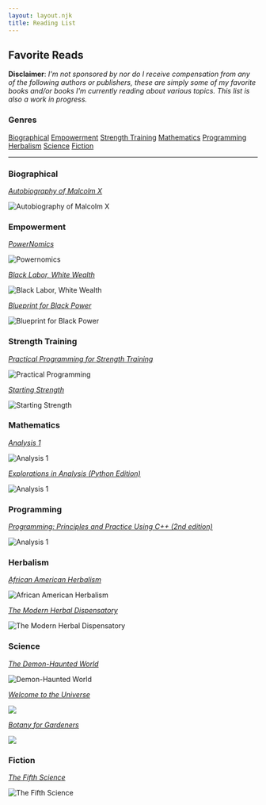 ```yaml
---
layout: layout.njk
title: Reading List
---
```

<div class="animate">

## Favorite Reads

<span class="accent-word">**Disclaimer**</span>: *I'm not sponsored by nor do I receive compensation from any of the following authors or publishers, these are simply some of my favorite books and/or books I'm currently reading about various topics. This list is also a work in progress.*


### <span id="genres">Genres</span>
<nav class="navbar">
    <span><a href="#biographical">Biographical</a></span>
    <span><a href="#empowerment">Empowerment</a></span>
    <span><a href="#strength-training">Strength Training</a></span>
    <span><a href="#math">Mathematics</a></span>
    <span><a href="#programming">Programming</a></span>
    <span><a href="#herbalism">Herbalism</a></span>
    <span><a href="#science">Science</a></span>
    <span><a href="#fiction">Fiction</a></span>
</nav>

---

### <span id="biographical">Biographical</span>
<div class="book-row">
  <div class="book">
    <p><em><a class="accent-word" href="https://www.amazon.com/Autobiography-Malcolm-Told-Alex-Haley/dp/0345350685">Autobiography of Malcolm X</a></em></p>
    <img src="/assets/images/x.jpg" alt="Autobiography of Malcolm X"/>
  </div>
</div>

### <span id="empowerment">Empowerment</span>

<div class="book-row">
  <div class="book">
    <p><em><a class="accent-word" href="https://powernomics.com/product/powernomics/">PowerNomics</a></em></p>
    <img src="/assets/images/powernomics.jpg" alt="Powernomics"/>
  </div>
  <div class="book">
    <p><em><a class="accent-word" href="https://powernomics.com/product/blacklaborwl/">Black Labor, White Wealth</a></em></p>
    <img src="/assets/images/blww.jpg" alt="Black Labor, White Wealth"/>
  </div>
  <div class="book">
    <p><em><a class="accent-word" href="https://www.amazon.com/Blueprint-Black-Power-Imperative-Twenty-First/dp/1879164078">Blueprint for Black Power</a></em></p>
    <img src="/assets/images/bbp.jpg" alt="Blueprint for Black Power"/>
  </div>
</div>


### <span id="strength-training" >Strength Training</span>

<div class="book-row">
  <div class="book">
    <p><em><a class="accent-word" href="https://www.amazon.com/Practical-Programming-Strength-Training-Rippetoe/dp/0982522754/ref=pd_lpo_d_sccl_1/136-9845119-7177730?pd_rd_w=CYbzm&content-id=amzn1.sym.4c8c52db-06f8-4e42-8e56-912796f2ea6c&pf_rd_p=4c8c52db-06f8-4e42-8e56-912796f2ea6c&pf_rd_r=4SBXAB8XE709QRWHJM8J&pd_rd_wg=WybOT&pd_rd_r=abd1f29f-7732-4e77-a809-08a208ec719d&pd_rd_i=0982522754&psc=1">Practical Programming for Strength Training</a></em></p>
    <img src="/assets/images/ppst.jpg" alt="Practical Programming" />
  </div>
  <div class="book">
    <p><em><a class="accent-word" href="https://www.amazon.com/Starting-Strength-Basic-Barbell-Training/dp/0982522738">Starting Strength</a></em></p>
    <img src="/assets/images/ss.jpg" alt="Starting Strength" />
  </div>
</div>

### <span id="math">Mathematics</span>

<div class="book-row">
  <div class="book">
    <p><em><a class="accent-word" href="https://www.amazon.com/Analysis-Third-Texts-Readings-Mathematics/dp/9380250649">Analysis 1</a></em></p>
    <img src="/assets/images/analysis.jpg" alt="Analysis 1" />
  </div>
  <div class="book">
    <p><em><a class="accent-word" href="https://www.amazon.com/Explorations-Numerical-Analysis-James-Lambers/dp/9811227934/ref=sr_1_3?crid=1CTYW236I0LXF&dib=eyJ2IjoiMSJ9.Qlbd5RFzLm3cjfS44X4gxN7OTSJC_QLm0Ay4hXXuy-0EMrdVnpWuqsCRvPrUu3oiwSZMCe4P_88bSYNsc2XKJehe1y3G4Ua0cJaP-avmZCfJ_3jpaSlnN9FXMh6br6EmPHvdC3pUdzXYC7PPpO91EmEGDuPZ5oRuFbM2A1rHvn8b_1gtotopBKFjYbh9gWmKz0I4R4kVXTNm6H9kEQHsknk3Qnq441sTewAeFiJH2KA.Y2jAjU9djNV-Lg30V-yvX76uAN_4N3HIB2JaHUa4y4I&dib_tag=se&keywords=exploration+in+numerical+analysis&qid=1742956676&s=books&sprefix=explorationsin+numerical+anlayis%2Cstripbooks%2C69&sr=1-3"> Explorations in Analysis (Python Edition)</a></em></p>
    <img src="/assets/images/ena.jpg" alt="Analysis 1" />
  </div>

</div>

### <span id="programming">Programming</span>

<div class="book-row">
  <div class="book">
    <p><em><a class="accent-word" href="https://www.amazon.com/Programming-Principles-Practice-Using-2nd/dp/0321992784">Programming: Principles and Practice Using C++ (2nd edition)</a></em></p>
    <img src="/assets/images/cpp.jpg" alt="Analysis 1" />
  </div>
</div>


### <span id="herbalism">Herbalism</span>

<div class="book-row">
  <div class="book">
    <p><em><a class="accent-word" href="https://www.amazon.com/African-American-Herbalism-Practical-Traditions/dp/1646043529">African American Herbalism</a></em></p>
    <img src="/assets/images/aah.jpg" alt="African American Herbalism" />
  </div>
  <div class="book">
    <p><em><a class="accent-word" href="https://www.amazon.com/Modern-Herbal-Dispensatory-Medicine-Making-Guide/dp/1623170796/ref=tmm_pap_swatch_0?_encoding=UTF8&dib_tag=se&dib=eyJ2IjoiMSJ9.lbNmN54mCbcJ_4Zyb_vMMdRjGoG4DWEg4Rlb0YfUPD5TKCa5DBPEM2Nw2H50jeKgUYhgU4vphQj0D5CfsrdyIJiBshIFOgpJ-4yqVPh6sKZTToFeULnyeanDxQCr7VLTks_ReqVYrnn_kaJNkD2xhoy4s7hpVnUY87M2Wf_lkOIvBq8F41HTjPVawhm2H5PVWvCmLMBSmVWA2AM_oWGDTevPIThWLvu6_qlaWPqKkgU.7Q6K6IVNDoWBir38Z4TqCwVii3KedRwPqiJhKuNUSi0&qid=1742915277&sr=1-1">The Modern Herbal Dispensatory</a></em></p>
    <img src="/assets/images/tmhd.jpg" alt="The Modern Herbal Dispensatory">
  </div>
</div>

### <span id="science">Science</span>

<div class="book-row">
  <div class="book">
    <p><em><a class="accent-word" href="https://www.amazon.com/Demon-Haunted-World-Science-Candle-Dark/dp/0345409469/ref=sr_1_1?crid=3RURFEPXPV9J2&dib=eyJ2IjoiMSJ9.ms2M3LmQ0eJvE1u7gc9Ixva3UfB4k459108KX_a6ps7U1RDhNRnqfrcCg3n7bBSG2iReOdeppXRWufoFL3qaMZ4VLePxu3mbHxkQ8z9_afVar-Do2NQt6xorT0-ZEZmLhamsnuQg8ojd_yGG_S6nx6qVbAH3PDB3gS1GrU6-Ag6VvuYDXM9GCO3G9d9OdGw1LqumPoM0gqQ73Qz9UPrrl21-Dgdk3SqQ72riMfuK020.GRFhx1JmeiSs3Zqf6bnlO2EGGgyXHiM6a77f_jMD608&dib_tag=se&keywords=demon+haunted+world&qid=1743163027&s=books&sprefix=demon+haunted+world%2Cstripbooks%2C66&sr=1-1">The Demon-Haunted World</a></em></p>
    <img src="/assets/images/tdhw.jpg" alt="Demon-Haunted World" />
  </div>
  <div class="book">
    <p><em><a class="accent-word" href="https://www.amazon.com/Welcome-Universe-Neil-deGrasse-Tyson/dp/0691157243/ref=tmm_hrd_swatch_0">Welcome to the Universe</a></em></p>
    <img src="/assets/images/wttu.jpg" atl="Welcome to the Universe">
  </div>
  <div class="book">
    <p><em><a class="accent-word" href="https://www.amazon.com/Botany-Gardeners-Fourth-Introduction-Science/dp/1643261436">Botany for Gardeners</a></em></p>
    <img src="/assets/images/b4g.jpg" atl="Welcome to the Universe">
  </div>
</div>

### <span id="fiction">Fiction</span>

<div class="book-row">
  <div class="book">
    <p><em><a class="accent-word" href="https://www.amazon.com/Fifth-Science-Exurb1a/dp/1796356301">The Fifth Science</a></em></p>
    <img src="/assets/images/5s.jpg" alt="The Fifth Science"/>
  </div>
</div>

</div>